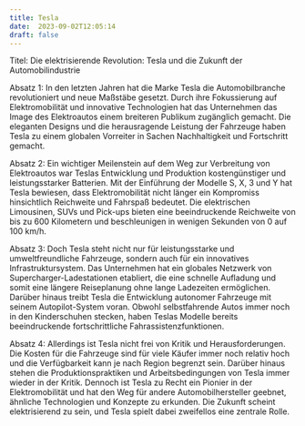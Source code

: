 ```yaml
---
title: Tesla
date:  2023-09-02T12:05:14
draft: false
---
```


Titel: Die elektrisierende Revolution: Tesla und die Zukunft der Automobilindustrie

Absatz 1: In den letzten Jahren hat die Marke Tesla die Automobilbranche revolutioniert und neue Maßstäbe gesetzt. Durch ihre Fokussierung auf Elektromobilität und innovative Technologien hat das Unternehmen das Image des Elektroautos einem breiteren Publikum zugänglich gemacht. Die eleganten Designs und die herausragende Leistung der Fahrzeuge haben Tesla zu einem globalen Vorreiter in Sachen Nachhaltigkeit und Fortschritt gemacht.

Absatz 2: Ein wichtiger Meilenstein auf dem Weg zur Verbreitung von Elektroautos war Teslas Entwicklung und Produktion kostengünstiger und leistungsstarker Batterien. Mit der Einführung der Modelle S, X, 3 und Y hat Tesla bewiesen, dass Elektromobilität nicht länger ein Kompromiss hinsichtlich Reichweite und Fahrspaß bedeutet. Die elektrischen Limousinen, SUVs und Pick-ups bieten eine beeindruckende Reichweite von bis zu 600 Kilometern und beschleunigen in wenigen Sekunden von 0 auf 100 km/h.

Absatz 3: Doch Tesla steht nicht nur für leistungsstarke und umweltfreundliche Fahrzeuge, sondern auch für ein innovatives Infrastruktursystem. Das Unternehmen hat ein globales Netzwerk von Supercharger-Ladestationen etabliert, die eine schnelle Aufladung und somit eine längere Reiseplanung ohne lange Ladezeiten ermöglichen. Darüber hinaus treibt Tesla die Entwicklung autonomer Fahrzeuge mit seinem Autopilot-System voran. Obwohl selbstfahrende Autos immer noch in den Kinderschuhen stecken, haben Teslas Modelle bereits beeindruckende fortschrittliche Fahrassistenzfunktionen.

Absatz 4: Allerdings ist Tesla nicht frei von Kritik und Herausforderungen. Die Kosten für die Fahrzeuge sind für viele Käufer immer noch relativ hoch und die Verfügbarkeit kann je nach Region begrenzt sein. Darüber hinaus stehen die Produktionspraktiken und Arbeitsbedingungen von Tesla immer wieder in der Kritik. Dennoch ist Tesla zu Recht ein Pionier in der Elektromobilität und hat den Weg für andere Automobilhersteller geebnet, ähnliche Technologien und Konzepte zu erkunden. Die Zukunft scheint elektrisierend zu sein, und Tesla spielt dabei zweifellos eine zentrale Rolle.